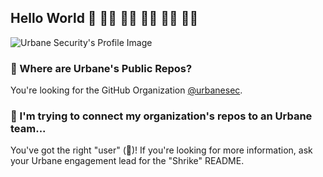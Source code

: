 ## Hello World 👋  👋🏿  👋🏻  👋🏾  👋🏼  👋🏽 

![Urbane Security's Profile Image](https://urbanesecurity.com/img/github-profile.png)

### 🤔 Where are Urbane's Public Repos?

You're looking for the GitHub Organization [@urbanesec](https://github.com/urbanesec). 

### 🔗 I'm trying to connect my organization's repos to an Urbane team...

You've got the right "user" (🤖)! If you're looking for more information, ask your Urbane engagement lead for the "Shrike" README.
